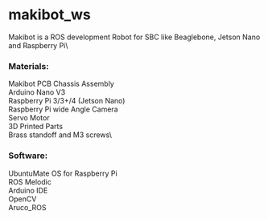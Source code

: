 # makibot_ws
Makibot is a ROS development Robot for SBC like Beaglebone, Jetson Nano and Raspberry Pi\

### Materials:
Makibot PCB Chassis Assembly\
Arduino Nano V3\
Raspberry Pi 3/3+/4 (Jetson Nano)\
Raspberry Pi wide Angle Camera\
Servo Motor\
3D Printed Parts\
Brass standoff and M3 screws\

### Software:
UbuntuMate OS for Raspberry Pi\
ROS Melodic\
Arduino IDE\
OpenCV\
Aruco_ROS
